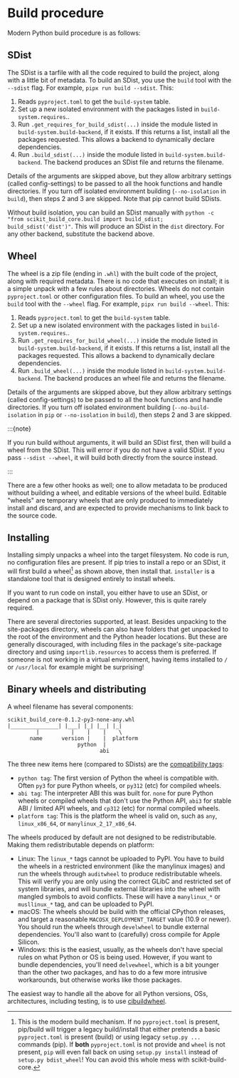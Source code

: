 # Build procedure

Modern Python build procedure is as follows:

## SDist

The SDist is a tarfile with all the code required to build the project, along
with a little bit of metadata. To build an SDist, you use the `build` tool with
the `--sdist` flag. For example, `pipx run build --sdist`. This:

1. Reads `pyproject.toml` to get the `build-system` table.
2. Set up a new isolated environment with the packages listed in
   `build-system.requires`..
3. Run `.get_requires_for_build_sdist(...)` inside the module listed in
   `build-system.build-backend`, if it exists. If this returns a list, install
   all the packages requested. This allows a backend to dynamically declare
   dependencies.
4. Run `.build_sdist(...)` inside the module listed in
   `build-system.build-backend`. The backend produces an SDist file and returns
   the filename.

Details of the arguments are skipped above, but they allow arbitrary settings
(called config-settings) to be passed to all the hook functions and handle
directories. If you turn off isolated environment building (`--no-isolation` in
`build`), then steps 2 and 3 are skipped. Note that pip cannot build SDists.

Without build isolation, you can build an SDist manually with
`python -c "from scikit_build_core.build import build_sdist; build_sdist('dist')"`.
This will produce an SDist in the `dist` directory. For any other backend,
substitute the backend above.

## Wheel

The wheel is a zip file (ending in `.whl`) with the built code of the project,
along with required metadata. There is no code that executes on install; it is a
simple unpack with a few rules about directories. Wheels do not contain
`pyproject.toml` or other configuration files. To build an wheel, you use the
`build` tool with the `--wheel` flag. For example, `pipx run build --wheel`.
This:

1. Reads `pyproject.toml` to get the `build-system` table.
2. Set up a new isolated environment with the packages listed in
   `build-system.requires`..
3. Run `.get_requires_for_build_wheel(...)` inside the module listed in
   `build-system.build-backend`, if it exists. If this returns a list, install
   all the packages requested. This allows a backend to dynamically declare
   dependencies.
4. Run `.build_wheel(...)` inside the module listed in
   `build-system.build-backend`. The backend produces an wheel file and returns
   the filename.

Details of the arguments are skipped above, but they allow arbitrary settings
(called config-settings) to be passed to all the hook functions and handle
directories. If you turn off isolated environment building
(`--no-build-isolation` in `pip` or `--no-isolation` in `build`), then steps 2
and 3 are skipped.

:::{note}

If you run build without arguments, it will build an SDist first, then will
build a wheel from the SDist. This will error if you do not have a valid SDist.
If you pass `--sdist --wheel`, it will build both directly from the source
instead.

:::

There are a few other hooks as well; one to allow metadata to be produced
without building a wheel, and editable versions of the wheel build. Editable
"wheels" are temporary wheels that are only produced to immediately install and
discard, and are expected to provide mechanisms to link back to the source code.

## Installing

Installing simply unpacks a wheel into the target filesystem. No code is run, no
configuration files are present. If pip tries to install a repo or an SDist, it
will first build a wheel[^1] as shown above, then install that. `installer` is a
standalone tool that is designed entirely to install wheels.

If you want to run code on install, you either have to use an SDist, or depend
on a package that is SDist only. However, this is quite rarely required.

There are several directories supported, at least. Besides unpacking to the
site-packages directory, wheels can also have folders that get unpacked to the
root of the environment and the Python header locations. But these are generally
discouraged, with including files in the package's site-package directory and
using `importlib.resources` to access them is preferred. If someone is not
working in a virtual environment, having items installed to `/` or `/usr/local`
for example might be surprising!

## Binary wheels and distributing

A wheel filename has several components:

```
scikit_build_core-0.1.2-py3-none-any.whl
|_______________| |___| |_| |__| |_|
         |          |    |    |    \
       name      version |    |  platform
                      python  |
                             abi
```

The three new items here (compared to SDists) are the [compatibility tags][]:

- `python tag`: The first version of Python the wheel is compatible with. Often
  `py3` for pure Python wheels, or `py312` (etc) for compiled wheels.
- `abi tag`: The interpreter ABI this was built for. `none` for pure Python
  wheels or compiled wheels that don't use the Python API, `abi3` for stable ABI
  / limited API wheels, and `cp312` (etc) for normal compiled wheels.
- `platform tag`: This is the platform the wheel is valid on, such as `any`,
  `linux_x86_64`, or `manylinux_2_17_x86_64`.

The wheels produced by default are not designed to be redistributable. Making
them redistributable depends on platform:

- Linux: The `linux_*` tags cannot be uploaded to PyPI. You have to build the
  wheels in a restricted environment (like the manylinux images) and run the
  wheels through `auditwheel` to produce redistributable wheels. This will
  verify you are only using the correct GLibC and restricted set of system
  libraries, and will bundle external libraries into the wheel with mangled
  symbols to avoid conflicts. These will have a `manylinux_*` or `musllinux_*`
  tag, and can be uploaded to PyPI.
- macOS: The wheels should be build with the official CPython releases, and
  target a reasonable `MACOSX_DEPLOYMENT_TARGET` value (10.9 or newer). You
  should run the wheels through `develwheel` to bundle external dependencies.
  You'll also want to (carefully) cross compile for Apple Silicon.
- Windows: this is the easiest, usually, as the wheels don't have special rules
  on what Python or OS is being used. However, if you want to bundle
  dependencies, you'll need `delvewheel`, which is a bit younger than the other
  two packages, and has to do a few more intrusive workarounds, but otherwise
  works like those packages.

The easiest way to handle all the above for all Python versions, OSs,
architectures, including testing, is to use [cibuildwheel][].

<!-- prettier-ignore-start -->

[^1]: This is the modern build mechanism. If no `pyproject.toml` is present,
      pip/build will trigger a legacy build/install that either pretends a basic
      `pyproject.toml` is present (build) or using legacy `setup.py ...` commands
      (pip). If **both** `pyproject.toml` is not provide and `wheel` is not
      present, `pip` will even fall back on using `setup.py install` instead of
      `setup.py bdist_wheel`! You can avoid this whole mess with
      scikit-build-core.

[cibuildwheel]: https://cibuildwheel.readthedocs.io
[compatibility tags]: https://packaging.python.org/en/latest/specifications/binary-distribution-format

<!-- prettier-ignore-end -->
